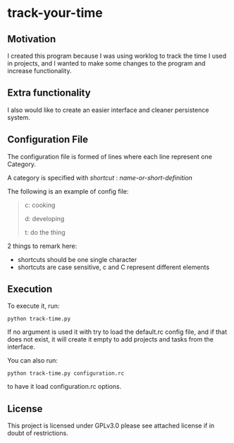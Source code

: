 track-your-time
===============

Motivation
----------

I created this program because I was using worklog to track the time I used
in projects, and I wanted to make some changes to the program and increase
functionality.

Extra functionality
-------------------

I also would like to create an easier interface and cleaner persistence system.

Configuration File
------------------

The configuration file is formed of lines where each line represent one Category.

A category is specified with _shortcut_ : _name-or-short-definition_

The following is an example of config file:

> c: cooking
> 
> d: developing
> 
> t: do the thing

2 things to remark here:
+ shortcuts should be one single character
+ shortcuts are case sensitive, c and C represent different elements

Execution
---------

To execute it, run:

	python track-time.py

If no argument is used it with try to load the default.rc config file, 
and if that does not exist, it will create it empty to add projects and 
tasks from the interface.

You can also run:
	
	python track-time.py configuration.rc

to have it load configuration.rc options.

License
-------

This project is licensed under GPLv3.0 please see attached license if in doubt
of restrictions.
